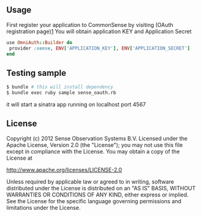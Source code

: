 ## Usage
First register your application to CommonSense by visiting (OAuth registration page)[1]
You will obtain application KEY and Application Secret

```ruby
use OmniAuth::Builder do
 provider :sense, ENV['APPLICATION_KEY'], ENV['APPLICATION_SECRET']
end
```

## Testing sample
```bash
$ bundle # this will install dependency
$ bundle exec ruby sample sense_oauth.rb
```

it will start a sinatra app running on localhost port 4567

## License

Copyright (c) 2012 Sense Observation Systems B.V.
Licensed under the Apache License, Version 2.0 (the "License");
you may not use this file except in compliance with the License.
You may obtain a copy of the License at

 http://www.apache.org/licenses/LICENSE-2.0

Unless required by applicable law or agreed to in writing, software
distributed under the License is distributed on an "AS IS" BASIS,
WITHOUT WARRANTIES OR CONDITIONS OF ANY KIND, either express or implied.
See the License for the specific language governing permissions and
limitations under the License.

[1]: http://api.sense-os.nl/oauth/register_app
